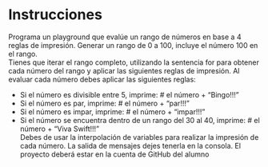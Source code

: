 Instrucciones
=============
 
 Programa un playground que evalúe un rango de números en base a 4 reglas de impresión.
 Generar un rango de 0 a 100, incluye el número 100 en el rango.  
 Tienes que iterar el rango completo, utilizando la sentencia for para obtener cada número del rango y aplicar las siguientes reglas de impresión.
 Al evaluar cada número debes aplicar las siguientes reglas:  
 *  Si el número es divisible entre 5, imprime: # el número  + “Bingo!!!”
 * Si el número es par, imprime: # el número + “par!!!”
 * Si el número es impar, imprime: # el número + “impar!!!”
 * Si el número se encuentra dentro de un rango del 30 al 40, imprime: # el número +  “Viva Swift!!!”  
 Debes de usar la interpolación de variables para realizar la impresión de cada número.
 La salida de mensajes dejes tenerla en la consola.
 El proyecto deberá estar en la cuenta de GitHub del alumno
